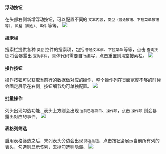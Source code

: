 #### 浮动按钮
在头部右侧新增浮动按钮，可以配置不同的 `文本内容`，`类型（普通按钮、下拉菜单按钮等）`、`风格（颜色）`、`事件` 等等。
![](https://cdn.jsdelivr.net/gh/og-liu/image-host/20211029162157.png)

#### 搜索栏
搜索栏提供各种 `类型` 控件的搜索项，包括 `普通文本框`、`下拉菜单` 等等，点击 `查询按钮` 将会暴露出 `查询事件`，具体代码需要自行编写，点击重置则清空搜索栏。
![](https://cdn.jsdelivr.net/gh/og-liu/image-host/20211029163434.png)

#### 操作按钮
操作按钮可以获取当前行的数据做对应的操作，整个操作列在页面宽度不够的时候会固定展示在右侧，按钮细节均可单独配置。
![](https://cdn.jsdelivr.net/gh/og-liu/image-host/20211029171246.png)

#### 批量操作
列头出现勾选功能，表头上方则会出现 `当前已选项目`、`操作项`，点击 `操作项` 则会暴露出对应的事件。
![](https://cdn.jsdelivr.net/gh/og-liu/image-host/20211029164606.png)

#### 表格列筛选
启用表格筛选之后，末列表头旁边会出现 `筛选按钮`，点击按钮会展示当前所有列的表头，勾选则显示该列，去掉勾选则隐藏。
![](https://cdn.jsdelivr.net/gh/og-liu/image-host/20211029172224.png)


[comment]: <> (浮动按钮改造成可以定位，分页改造成注入)


[comment]: <> (在头部右侧新增浮动按钮，可以配置不同的 `文本内容`，`类型（普通按钮、下拉菜单按钮等）`、`风格（颜色）`、`事件` 等等。)

[comment]: <> (#### 按钮位置)

[comment]: <> (#### 普通按钮)

[comment]: <> (#### 下拉菜单按钮)

[comment]: <> (#### 普通文本框)

[comment]: <> (#### 下拉菜单)

[comment]: <> (## Event 事件)

[comment]: <> (### onSearch 点击搜索)

[comment]: <> (### currentChange 当前页码改变)

[comment]: <> (### sizeChange 每页展示数量改变)

[comment]: <> (### requested 获取数据成功时)

[comment]: <> (### requestFailure 获取数据失败时)
